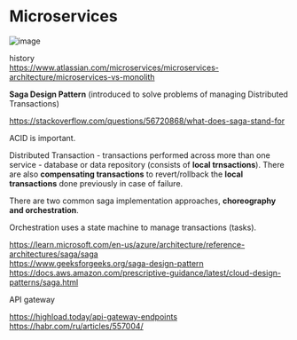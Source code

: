 # Microservices

![image](https://github.com/VIK2395/Microservices/assets/50545334/cd32dc8e-ce89-4ab0-923c-53e3c894dcc1)

history\
https://www.atlassian.com/microservices/microservices-architecture/microservices-vs-monolith

__Saga Design Pattern__ (introduced to solve problems of managing Distributed Transactions)

https://stackoverflow.com/questions/56720868/what-does-saga-stand-for

ACID is important.

Distributed Transaction - transactions performed across more than one service - database or data repository (consists of __local trnsactions__). There are also __compensating transactions__ to revert/rollback the __local transactions__ done previously in case of failure.

There are two common saga implementation approaches, __choreography and orchestration__.

Orchestration uses a state machine to manage transactions (tasks).

https://learn.microsoft.com/en-us/azure/architecture/reference-architectures/saga/saga \
https://www.geeksforgeeks.org/saga-design-pattern \
https://docs.aws.amazon.com/prescriptive-guidance/latest/cloud-design-patterns/saga.html

API gateway

https://highload.today/api-gateway-endpoints \
https://habr.com/ru/articles/557004/
